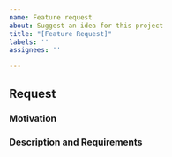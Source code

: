 ```yaml
---
name: Feature request
about: Suggest an idea for this project
title: "[Feature Request]"
labels: ''
assignees: ''

---
```


<!--
This repository tracks issues and feature requests related to Mojo Programming Language and the Playground. 
-->

## Request

<!--
Brief summary of the request. 
-->

### Motivation

<!--
This section should give context on what the proposed design is enabling. Describe the problem that your feature seeks to address
What is the value to the product/user of doing this?
-->

### Description and Requirements

<!-- 
Minimum functional attributes the feature design should provide.
Add any other context about your feature as appropriate.
-->
